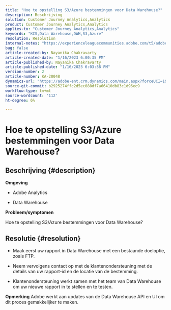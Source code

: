 ```yaml
---
title: "Hoe te opstelling S3/Azure bestemmingen voor Data Warehouse?"
description: Beschrijving
solution: Customer Journey Analytics,Analytics
product: Customer Journey Analytics,Analytics
applies-to: "Customer Journey Analytics,Analytics"
keywords: "KCS,Data Warehouse,DWH,S3,Azure"
resolution: Resolution
internal-notes: "https://experienceleaguecommunities.adobe.com/t5/adobe-analytics-ideas/amazon-s3-support-for-data-warehouse/idi-p/341037  Azure example: https://jira.corp.adobe.com/browse/AN-259530  S3 example: https://jira.corp.adobe.com/browse/AN-294769"
bug: false
article-created-by: Nayanika Chakravarty
article-created-date: "1/16/2023 6:00:35 PM"
article-published-by: Nayanika Chakravarty
article-published-date: "1/16/2023 6:03:58 PM"
version-number: 2
article-number: KA-20048
dynamics-url: "https://adobe-ent.crm.dynamics.com/main.aspx?forceUCI=1&pagetype=entityrecord&etn=knowledgearticle&id=fd7de4a8-c795-ed11-aad1-6045bd006149"
source-git-commit: b2925274ffc2d5ec088df7a66410db83c1d96ec9
workflow-type: tm+mt
source-wordcount: '112'
ht-degree: 6%

---
```


# Hoe te opstelling S3/Azure bestemmingen voor Data Warehouse?

## Beschrijving {#description}


<b>Omgeving</b>

- Adobe Analytics

- Data Warehouse

<b>Probleem/symptomen</b>

Hoe te opstelling S3/Azure bestemmingen voor Data Warehouse?


## Resolutie {#resolution}


- Maak eerst uw rapport in Data Warehouse met een bestaande doeloptie, zoals FTP.

- Neem vervolgens contact op met de klantenondersteuning met de details van uw rapport-id en de locatie van de bestemming.

- Klantenondersteuning werkt samen met het team van Data Warehouse om uw nieuwe rapport in te stellen en te testen.

<b>Opmerking</b>
Adobe werkt aan updates van de Data Warehouse API en UI om dit proces gemakkelijker te maken.
